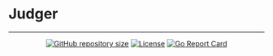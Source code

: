 # Judger

---

<div align="center">

<a href="https://github.com/isther/judger"><img src="https://img.shields.io/github/repo-size/isther/judger?style=flat-square&label=Repo" alt="GitHub repository size"/></a> <a href="https://github.com/isther/judger/blob/master/LICENSE"><img src="https://img.shields.io/github/license/isther/judger?style=flat-square&logo=GNU&label=License" alt="License" /></a> [![Go Report Card](https://goreportcard.com/badge/github.com/isther/judger)](https://goreportcard.com/report/github.com/isther/judger)

</div>

